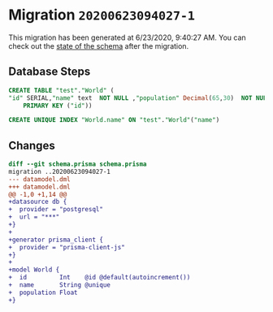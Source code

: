 # Migration `20200623094027-1`

This migration has been generated at 6/23/2020, 9:40:27 AM.
You can check out the [state of the schema](./schema.prisma) after the migration.

## Database Steps

```sql
CREATE TABLE "test"."World" (
"id" SERIAL,"name" text  NOT NULL ,"population" Decimal(65,30)  NOT NULL ,
    PRIMARY KEY ("id"))

CREATE UNIQUE INDEX "World.name" ON "test"."World"("name")
```

## Changes

```diff
diff --git schema.prisma schema.prisma
migration ..20200623094027-1
--- datamodel.dml
+++ datamodel.dml
@@ -1,0 +1,14 @@
+datasource db {
+  provider = "postgresql"
+  url = "***"
+}
+
+generator prisma_client {
+  provider = "prisma-client-js"
+}
+     
+model World {
+  id         Int    @id @default(autoincrement())
+  name       String @unique
+  population Float
+}
```



